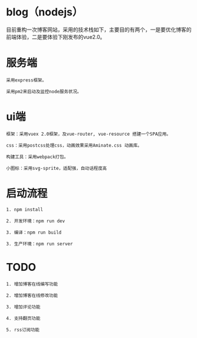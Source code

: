# blog（nodejs）

目前重构一次博客网站，采用的技术栈如下，主要目的有两个，一是要优化博客的前端体验，二是要体验下刚发布的vue2.0。

# 服务端
 	采用express框架。

	采用pm2来启动及监控node服务状况。

# ui端
	框架：采用vuex 2.0框架，及vue-router, vue-resource 搭建一个SPA应用。

	css：采用postcss处理css，动画效果采用Aminate.css 动画库。

	构建工具：采用webpack打包。

	小图标：采用svg-sprite，适配强，自动话程度高

# 启动流程
	1. npm install 
	
	2. 开发环境：npm run dev

	3. 编译：npm run build

	3. 生产环境：npm run server

# TODO
	1. 增加博客在线编写功能
	
	2. 增加博客在线修改功能
	
	3. 增加评论功能
	
	4. 支持翻页功能

	5. rss订阅功能